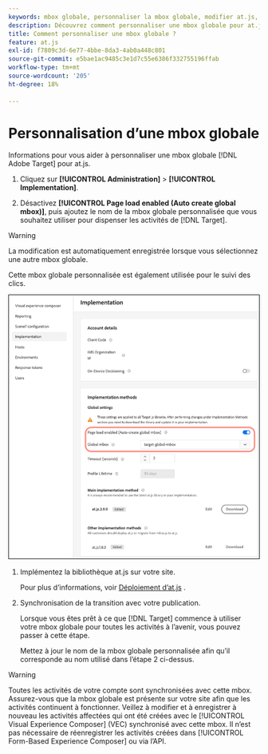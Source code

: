```yaml
---
keywords: mbox globale, personnaliser la mbox globale, modifier at.js, at.js, implémenter at.js
description: Découvrez comment personnaliser une mbox globale pour at.js sur la page [!UICONTROL Administration]-[!UICONTROL Implementation] dans [!DNL Adobe Target].
title: Comment personnaliser une mbox globale ?
feature: at.js
exl-id: f7809c3d-6e77-4bbe-8da3-4ab0a448c801
source-git-commit: e5bae1ac9485c3e1d7c55e6386f332755196ffab
workflow-type: tm+mt
source-wordcount: '205'
ht-degree: 18%

---
```


# Personnalisation d’une mbox globale

Informations pour vous aider à personnaliser une mbox globale [!DNL Adobe Target] pour at.js.

1. Cliquez sur **[!UICONTROL Administration]** > **[!UICONTROL Implementation]**.

1. Désactivez **[!UICONTROL Page load enabled (Auto create global mbox)]**, puis ajoutez le nom de la mbox globale personnalisée que vous souhaitez utiliser pour dispenser les activités de [!DNL Target].

>[!WARNING]
>
>La modification est automatiquement enregistrée lorsque vous sélectionnez une autre mbox globale.

Cette mbox globale personnalisée est également utilisée pour le suivi des clics.

![custom-global-mbox](../../assets/custom-global-mbox.png)

1. Implémentez la bibliothèque at.js sur votre site.

   Pour plus d’informations, voir [Déploiement d’at.js](/help/dev/implement/client-side/atjs/how-to-deployatjs/how-to-deployatjs.md) .

1. Synchronisation de la transition avec votre publication.

   Lorsque vous êtes prêt à ce que [!DNL Target] commence à utiliser votre mbox globale pour toutes les activités à l’avenir, vous pouvez passer à cette étape.

   Mettez à jour le nom de la mbox globale personnalisée afin qu’il corresponde au nom utilisé dans l’étape 2 ci-dessus.


>[!WARNING]
>
>Toutes les activités de votre compte sont synchronisées avec cette mbox. Assurez-vous que la mbox globale est présente sur votre site afin que les activités continuent à fonctionner. Veillez à modifier et à enregistrer à nouveau les activités affectées qui ont été créées avec le [!UICONTROL Visual Experience Composer] (VEC) synchronisé avec cette mbox. Il n’est pas nécessaire de réenregistrer les activités créées dans [!UICONTROL Form-Based Experience Composer] ou via l’API.
